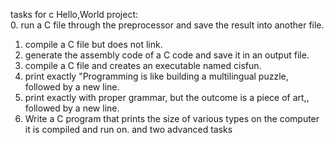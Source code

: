 tasks for c Hello,World project:<br />
0. run a C file through the preprocessor and save the result into another file.
1. compile a C file but does not link.
2. generate the assembly code of a C code and save it in an output file.
3. compile a C file and creates an executable named cisfun.
4. print exactly "Programming is like building a multilingual puzzle, followed by a new line.
5. print exactly with proper grammar, but the outcome is a piece of art,, followed by a new line.
6. Write a C program that prints the size of various types on the computer it is compiled and run on.
and two advanced tasks
